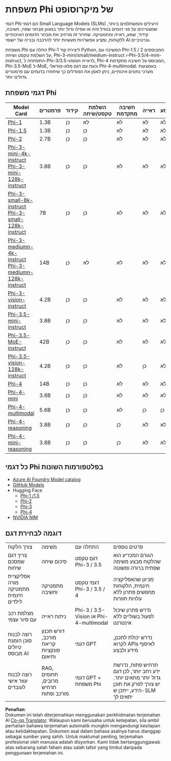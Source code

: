 <!--
CO_OP_TRANSLATOR_METADATA:
{
  "original_hash": "b5d936ffe4dfbab2244f6eb21b11f3b3",
  "translation_date": "2025-05-09T08:09:31+00:00",
  "source_file": "md/01.Introduction/01/01.PhiFamily.md",
  "language_code": "ms"
}
-->
# משפחת Phi של מיקרוסופט

דגמי Phi הם דגמי Small Language Models (SLMs) היעילים והמשתלמים ביותר, שמצטיינים על פני דגמים בגודל זהה או אפילו גדול יותר במגוון מבחני שפה, חשיבה, קידוד, שמע, ראייה ומתמטיקה. שחרור זה מרחיב את מבחר הדגמים האיכותיים ללקוחות, ומציע אפשרויות מעשיות יותר להרכבה ובנייה של יישומי AI גנרטיביים.

משפחת Phi החלה עם Phi-1 ליצירת קוד Python, המשיכה עם Phi-1.5 / 2 המבוססים על השלמת טקסט ושיחה, Phi-3-mini/small/medium-instruct ו-Phi-3.5/4-mini-instruct, התפתחה ל-Phi-3/3.5-vision לראייה, Phi-4 המבוסס על חשיבה מתקדמת, Phi-3.5-MoE ל-MoE, וכעת עם דגם מלא-מודאלי Phi-4-multimodal. באמצעות מערכי נתונים איכותיים, ניתן לאמן את המודלים כך שיתחרו בדגמים עם פרמטרים גדולים יותר.

## דגמי משפחת Phi

<div style="font-size:8px">

| Model Card |פרמטרים|קידוד|השלמת טקסט/שיחה|חשיבה מתקדמת|ראייה|שמע|MoE
| - | -  | - | - |- |- |- |- |
|[Phi-1](https://huggingface.co/microsoft/phi-1)|1.3B| כן| לא | לא |לא |לא |לא |
|[Phi-1.5](https://huggingface.co/microsoft/phi-1_5)|1.3B| כן|כן| לא |לא |לא |לא |
|[Phi-2](https://huggingface.co/microsoft/phi-1_5)|2.7B| כן|כן| לא |לא |לא |לא |
|[Phi-3-mini-4k-instruct](https://huggingface.co/microsoft/Phi-3-mini-4k-instruct)<br/>[Phi-3-mini-128k-instruct](https://huggingface.co/microsoft/Phi-3-mini-128k-instruct)|3.8B| כן|כן| לא |לא |לא |לא |
|[Phi-3-small-8k-instruct](https://huggingface.co/microsoft/Phi-3-small-8k-instruct)<br/>[Phi-3-small-128k-instruct](https://huggingface.co/microsoft/Phi-3-small-128k-instruct)<br/>|7B| כן|כן| לא |לא |לא |לא |
|[Phi-3-mediumn-4k-instruct](https://huggingface.co/microsoft/Phi-3-medium-4k-instruct)<br>[Phi-3-mediumn-128k-instruct](https://huggingface.co/microsoft/Phi-3-medium-128k-instruct)|14B|כן|לא| לא |לא |לא |לא |
|[Phi-3-vision-instruct](https://huggingface.co/microsoft/Phi-3-vision-128k-instruct)|4.2B|כן|כן|לא |לא |לא |לא |
|[Phi-3.5-mini-instruct](https://huggingface.co/microsoft/Phi-3.5-mini-instruct)|3.8B|כן|כן| לא |לא |לא |לא |
|[Phi-3.5-MoE-instruct](https://huggingface.co/microsoft/Phi-3.5-MoE-instruct)|42B|כן|כן| לא |לא |לא |כן |
|[Phi-3.5-vision-128k-instruct](https://huggingface.co/microsoft/Phi-3.5-vision-instruct)|4.2B|כן|כן| לא |כן |לא |לא |
|[Phi-4](https://huggingface.co/microsoft/phi-4)|14B|כן|כן| לא |לא |לא |לא |
|[Phi-4-mini](https://huggingface.co/microsoft/Phi-4-mini-instruct)|3.8B|כן|כן| לא |לא |לא |לא |
|[Phi-4-multimodal](https://huggingface.co/microsoft/Phi-4-multimodal-instruct)|5.6B|כן|כן| לא |כן |כן |לא |
|[Phi-4-reasoning](../../../../../md/01.Introduction/01)|3.8B|כן|כן| כן |לא |לא |לא |
|[Phi-4-mini-reasoning](../../../../../md/01.Introduction/01)|3.8B|כן|כן| כן |לא |לא |לא |

</div>

## **כל דגמי Phi בפלטפורמות השונות**

- [Azure AI Foundry Model catalog](https://ai.azure.com/explore/models?selectedCollection=phi)
- [GitHub Models](https://github.com/marketplace?query=Phi&type=models)
- Hugging Face
  - [Phi-1 /1.5](https://huggingface.co/collections/microsoft/phi-1-6626e29134744e94e222d572)
  - [Phi-2](https://huggingface.co/microsoft/phi-2)
  - [Phi-3](https://huggingface.co/collections/microsoft/phi-3-6626e15e9585a200d2d761e3)
  - [Phi-4](https://huggingface.co/collections/microsoft/phi-4-677e9380e514feb5577a40e4) 
- [NVIDIA NIM](https://build.nvidia.com/search?q=Phi)

## דוגמה לבחירת דגם

| | | | |
|-|-|-|-|
|צורך הלקוח|משימה|התחלה עם|פרטים נוספים|
|צריך דגם שמסכם שיחות|סיכום שיחה|דגם טקסט Phi-3 / 3.5|הגורם המכריע הוא שהלקוח מבצע משימה שפתית ברורה ופשוטה|
|אפליקציית מורה מתמטיקה חינמית לילדים|מתמטיקה וחשיבה|דגמי טקסט Phi-3 / 3.5 / 4|מכיוון שהאפליקציה חינמית, הלקוחות מחפשים פתרון ללא עלויות חוזרות|
|מצלמת רכב עם סיור עצמי|ניתוח ראייה|Phi-3 / 3.5-Vision או Phi-4-multimodal|נדרש פתרון שיכול לפעול בשוליים ללא אינטרנט|
|רוצה לבנות סוכן הזמנת טיולים מבוסס AI|דורש תכנון מורכב, קריאת פונקציות ותיאום|דגמי GPT|נדרש יכולת לתכנן, לקרוא APIs לאיסוף מידע ולבצע|
|רוצה לבנות עוזר אישי לעובדים|RAG, תחומים מרובים, תרחיש מורכב ופתוח|דגמי GPT + משפחת Phi|תרחיש פתוח, נדרשת ידע רחב יותר, לכן דגם גדול יותר מתאים יותר. יש צורך לפרק את תוכן הידע, ייתכן ש-SLM יתאים לך|

**Penafian**:  
Dokumen ini telah diterjemahkan menggunakan perkhidmatan terjemahan AI [Co-op Translator](https://github.com/Azure/co-op-translator). Walaupun kami berusaha untuk ketepatan, sila ambil perhatian bahawa terjemahan automatik mungkin mengandungi kesilapan atau ketidaktepatan. Dokumen asal dalam bahasa asalnya harus dianggap sebagai sumber yang sahih. Untuk maklumat penting, terjemahan profesional oleh manusia adalah disyorkan. Kami tidak bertanggungjawab atas sebarang salah faham atau salah tafsir yang timbul daripada penggunaan terjemahan ini.